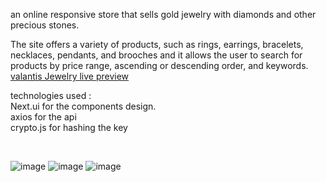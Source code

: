  an online responsive  store that sells gold jewelry with diamonds and other precious stones.

The site offers a variety of products, such as rings, earrings, bracelets, necklaces, pendants, 
and brooches and it  allows the user to search for products by price range, ascending or descending order, and keywords.
[valantis Jewelry live preview](https://valantisjewelry.netlify.app/)

technologies used :<br/>
Next.ui for the components design.<br/>
axios  for the api <br/>
crypto.js for hashing the key <br/>


<br/>

![image](https://github.com/GhadiElias21/ValantisJewelry/assets/92365477/2602f2e8-c87d-405d-8b82-32ba243e2adb)
![image](https://github.com/GhadiElias21/ValantisJewelry/assets/92365477/82b95305-8377-457c-91f3-0d478e56ca53)
![image](https://github.com/GhadiElias21/ValantisJewelry/assets/92365477/50064f1b-3712-4092-bfb1-95a91ed287dc)
